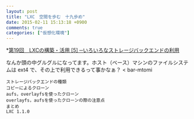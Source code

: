 ```yaml
---
layout: post
title: "LXC　空間を歩む　十九歩め"
date: 2015-02-11 15:13:18 +0900
comments: true
categories: ["仮想化環境"]
---
```


*[第19回　LXCの構築・活用 [5] ─いろいろなストレージバックエンドの利用](http://gihyo.jp/admin/serial/01/linux_containers/0019)

なんか頭の中グルグルになってます。ホスト（ベース）マシンのファイルシステムは ext4 で、その上で利用できるって事かなぁ？ < bar-mtomi

>
    ストレージバックエンドの種類
    コピーによるクローン
    aufs，overlayfsを使ったクローン
    overlayfs，aufsを使ったクローンの際の注意点
    まとめ
    LXC 1.1.0
